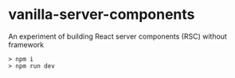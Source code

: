 # vanilla-server-components

An experiment of building React server components (RSC) without framework

```
> npm i
> npm run dev
```
